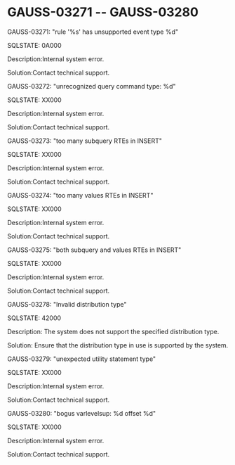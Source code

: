 # GAUSS-03271 -- GAUSS-03280<a name="EN-US_TOPIC_0302073100"></a>

GAUSS-03271: "rule '%s' has unsupported event type %d"

SQLSTATE: 0A000

Description:Internal system error.

Solution:Contact technical support.

GAUSS-03272: "unrecognized query command type: %d"

SQLSTATE: XX000

Description:Internal system error.

Solution:Contact technical support.

GAUSS-03273: "too many subquery RTEs in INSERT"

SQLSTATE: XX000

Description:Internal system error.

Solution:Contact technical support.

GAUSS-03274: "too many values RTEs in INSERT"

SQLSTATE: XX000

Description:Internal system error.

Solution:Contact technical support.

GAUSS-03275: "both subquery and values RTEs in INSERT"

SQLSTATE: XX000

Description:Internal system error.

Solution:Contact technical support.

GAUSS-03278: "Invalid distribution type"

SQLSTATE: 42000

Description: The system does not support the specified distribution type.

Solution: Ensure that the distribution type in use is supported by the system.

GAUSS-03279: "unexpected utility statement type"

SQLSTATE: XX000

Description:Internal system error.

Solution:Contact technical support.

GAUSS-03280: "bogus varlevelsup: %d offset %d"

SQLSTATE: XX000

Description:Internal system error.

Solution:Contact technical support.

